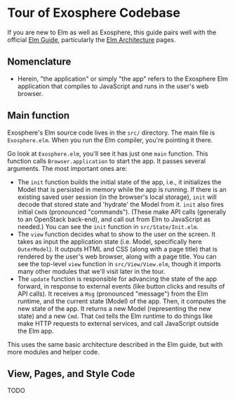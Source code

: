# Tour of Exosphere Codebase

If you are new to Elm as well as Exosphere, this guide pairs well with the official [Elm Guide](https://guide.elm-lang.org), particularly the [Elm Architecture](https://guide.elm-lang.org/architecture) pages.

## Nomenclature

- Herein, "the application" or simply "the app" refers to the Exosphere Elm application that compiles to JavaScript and runs in the user's web browser.

## Main function

Exosphere's Elm source code lives in the `src/` directory. The main file is `Exosphere.elm`. When you run the Elm compiler, you're pointing it there.

Go look at `Exosphere.elm`, you'll see it has just one `main` function. This function calls `Browser.application` to start the app. It passes several arguments. The most important ones are:

- The `init` function builds the initial state of the app, i.e., it initializes the Model that is persisted in memory while the app is running. If there is an existing saved user session (in the browser's local storage), `init` will decode that stored state and 'hydrate' the Model from it. `init` also fires initial `Cmd`s (pronounced "commands"). (These make API calls (generally to an OpenStack back-end), and call out from Elm to JavaScript as needed.) You can see the `init` function in `src/State/Init.elm`.
- The `view` function decides what to show to the user on the screen. It takes as input the application state (i.e. Model, specifically here `OuterModel`). It outputs HTML and CSS (along with a page title) that is rendered by the user's web browser, along with a page title. You can see the top-level `view` function in `src/View/View.elm`, though it imports many other modules that we'll visit later in the tour.
- The `update` function is responsible for advancing the state of the app forward, in response to external events (like button clicks and results of API calls). It receives a `Msg` (pronounced "message") from the Elm runtime, and the current state (Model) of the app. Then, it computes the new state of the app. It returns a new Model (representing the new state) and a new `Cmd`. That `Cmd` tells the Elm runtime to do things like make HTTP requests to external services, and call JavaScript outside the Elm app.

This uses the same basic architecture described in the Elm guide, but with more modules and helper code.


## View, Pages, and Style Code

TODO